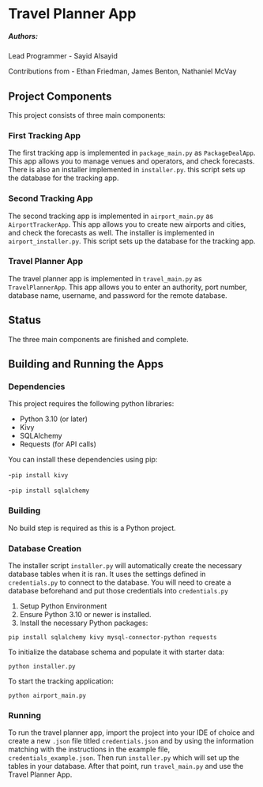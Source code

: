# Travel Planner App



##### Authors:

Lead Programmer - Sayid Alsayid

Contributions from - Ethan Friedman, James Benton, Nathaniel McVay


## Project Components
This project consists of three main components:
### First Tracking App
The first tracking app is implemented in `package_main.py` as `PackageDealApp`. 
This app allows you to manage venues and operators, and check forecasts.
There is also an installer implemented in `installer.py`. this script
sets up the database for the tracking app.

### Second Tracking App
The second tracking app is implemented in `airport_main.py` as `AirportTrackerApp`. 
This app allows you to create new airports and cities, and check the forecasts as well.
The installer is implemented in `airport_installer.py`. This script sets up the database for the tracking app.

### Travel Planner App
The travel planner app is implemented in `travel_main.py` as `TravelPlannerApp`. This app 
allows you to enter an authority, port number, database name, username, and password for the remote database. 


## Status
The three main components are finished and complete. 

## Building and Running the Apps

### Dependencies

This project requires the following python libraries:
- Python 3.10 (or later)
- Kivy
- SQLAlchemy
- Requests (for API calls)

You can install these dependencies using pip:

-`pip install kivy`

-`pip install sqlalchemy`

### Building

No build step is required as this is a Python project.

### Database Creation
The installer script `installer.py` will automatically create 
the necessary database tables when it is ran. It uses the 
settings defined in `credentials.py` to connect to the 
database. You will need to create a database beforehand 
and put those credentials into `credentials.py`

1. Setup Python Environment
2. Ensure Python 3.10 or newer is installed.
3. Install the necessary Python packages:

`pip install sqlalchemy kivy mysql-connector-python requests
`


To initialize the database schema and populate it with starter data:

`python installer.py`

To start the tracking application:

`python airport_main.py`


### Running
To run the travel planner app, import the project into your IDE of choice and 
create a new `.json` file titled `credentials.json` and by using the information
matching with the instructions in the example file, `credentials_example.json`. Then run `installer.py`
which will set up the tables in your database. After that point, run `travel_main.py` and use the Travel Planner App. 
